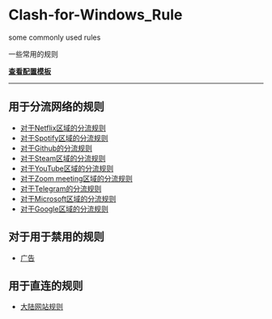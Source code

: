 # Clash-for-Windows_Rule
some commonly used rules

一些常用的规则

**[查看配置模板](https://github.com/ender-zhao/Clash-for-Windows_Rule/blob/main/template)**

****

## 用于分流网络的规则

* [对于Netflix区域的分流规则](https://github.com/ender-zhao/Clash-for-Windows_Rule/blob/main/Rule/Netflix)
* [对于Spotify区域的分流规则](https://github.com/ender-zhao/Clash-for-Windows_Rule/blob/main/Rule/Spotify)
* [对于Github的分流规则](https://github.com/ender-zhao/Clash-for-Windows_Rule/blob/main/Rule/Github)
* [对于Steam区域的分流规则](https://github.com/ender-zhao/Clash-for-Windows_Rule/blob/main/Rule/Steam)
* [对于YouTube区域的分流规则](https://github.com/ender-zhao/Clash-for-Windows_Rule/blob/main/Rule/YouTube)
* [对于Zoom meeting区域的分流规则](https://github.com/ender-zhao/Clash-for-Windows_Rule/blob/main/Rule/Zoom)
* [对于Telegram的分流规则](https://github.com/ender-zhao/Clash-for-Windows_Rule/blob/main/Rule/Telegram)
* [对于Microsoft区域的分流规则](https://github.com/ender-zhao/Clash-for-Windows_Rule/blob/main/Rule/Microsoft)
* [对于Google区域的分流规则](https://github.com/ender-zhao/Clash-for-Windows_Rule/blob/main/Rule/Google)

## 对于用于禁用的规则

* [广告](https://github.com/ender-zhao/Clash-for-Windows_Rule/blob/main/Rule/Advertising)

## 用于直连的规则

* [大陆网站规则](https://github.com/ender-zhao/Clash-for-Windows_Rule/blob/main/Rule/Direct)
